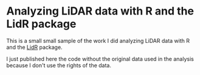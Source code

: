 # Analyzing LiDAR data with R and the LidR package

This is a small small sample of the work I did analyzing LiDAR data with R and the [LidR](https://github.com/Jean-Romain/lidR) package. 

I just published here the code without the original data used in the analysis because I don't use the rights of the data. 